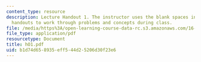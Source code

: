 ```yaml
---
content_type: resource
description: Lecture Handout 1. The instructor uses the blank spaces in these lecture
  handouts to work through problems and concepts during class.
file: /media/https%3A/open-learning-course-data-rc.s3.amazonaws.com/16-30-estimation-and-control-of-aerospace-systems-spring-2004/b1d74d658935eff544d25206d30f23e6_hO1.pdf
file_type: application/pdf
resourcetype: Document
title: hO1.pdf
uid: b1d74d65-8935-eff5-44d2-5206d30f23e6
---
```

